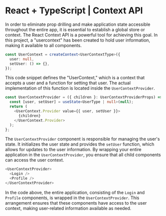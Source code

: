 # React + TypeScript | Context API

In order to eliminate prop drilling and make application state accessible throughout the entire app, it is essential to establish a global store or context. The React Context API is a powerful tool for achieving this goal. In this project, a "usercontext" has been created to hold user information, making it available to all components.

```ts
const UserContext = createContext<UserContextType>({
  user: null,
  setUser: () => {},
});
```

This code snippet defines the "UserContext," which is a context that accepts a user and a function for setting that user. The actual implementation of this function is located inside the `UserContextProvider`.

```ts
const UserContextProvider = ({ children }: UserContextProviderProps) => {
  const [user, setUser] = useState<UserType | null>(null);
  return (
    <UserContext.Provider value={{ user, setUser }}>
      {children}
    </UserContext.Provider>
  );
};
```

The `UserContextProvider` component is responsible for managing the user's state. It initializes the user state and provides the `setUser` function, which allows for updates to the user information. By wrapping your entire application in the `UserContextProvider`, you ensure that all child components can access the user context.

```ts
<UserContextProvider>
  <Login />
  <Profile />
</UserContextProvider>
```

In the code above, the entire application, consisting of the `Login` and `Profile` components, is wrapped in the `UserContextProvider`. This arrangement ensures that these components have access to the user context, making user-related information available as needed.
